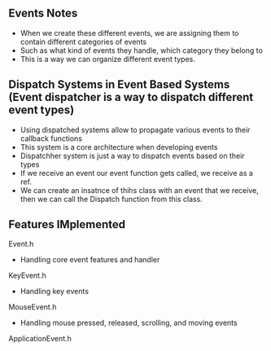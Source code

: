 ## Events Notes
- When we create these different events, we are assigning them to contain different categories of events
- Such as what kind of events they handle, which category they belong to
- This is a way we can organize different event types.


## Dispatch Systems in Event Based Systems (Event dispatcher is a way to dispatch different event types)
- Using dispatched systems allow to propagate various events to their callback functions
- This system is a core architecture when developing events
- Dispatchher system is just a way to dispatch events based on their types
- If we receive an event our event function gets called, we receive as a ref.
- We can create an insatnce of thihs class with an event that we receive, then we can call the Dispatch function from this class.


## Features IMplemented
Event.h
- Handling core event features and handler

KeyEvent.h
- Handling key events

MouseEvent.h
- Handling mouse pressed, released, scrolling, and moving events

ApplicationEvent.h
